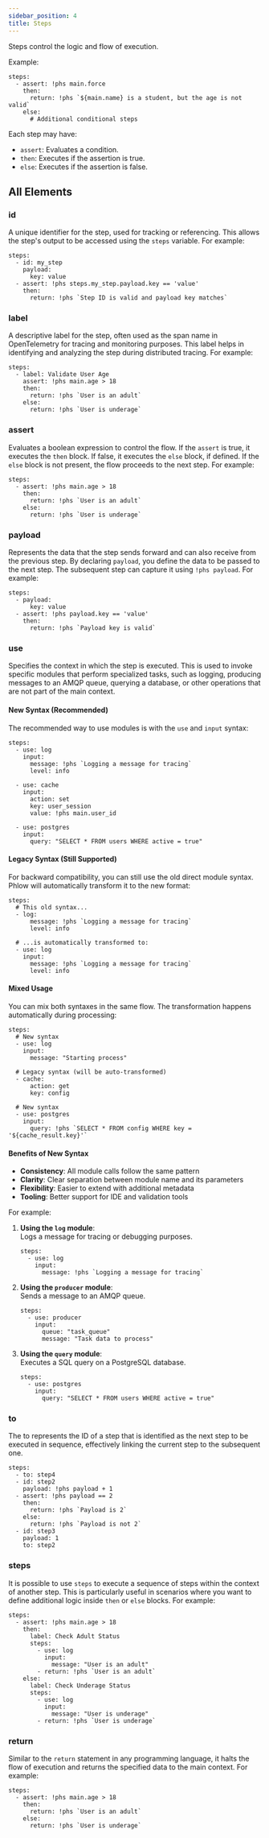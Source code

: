 ```yaml
---
sidebar_position: 4
title: Steps
---
```

Steps control the logic and flow of execution.

Example:

```phlow
steps:
  - assert: !phs main.force
    then:
      return: !phs `${main.name} is a student, but the age is not valid`
    else:
      # Additional conditional steps
```

Each step may have:

- `assert`: Evaluates a condition.
- `then`: Executes if the assertion is true.
- `else`: Executes if the assertion is false.

## All Elements
### id
A unique identifier for the step, used for tracking or referencing. This allows the step's output to be accessed using the `steps` variable. For example:

```phlow
steps:
  - id: my_step
    payload:
      key: value
  - assert: !phs steps.my_step.payload.key == 'value'
    then:
      return: !phs `Step ID is valid and payload key matches`
```
### label
A descriptive label for the step, often used as the span name in OpenTelemetry for tracing and monitoring purposes. This label helps in identifying and analyzing the step during distributed tracing. For example:

```phlow
steps:
  - label: Validate User Age
    assert: !phs main.age > 18
    then:
      return: !phs `User is an adult`
    else:
      return: !phs `User is underage`
```
### assert
Evaluates a boolean expression to control the flow. If the `assert` is true, it executes the `then` block. If false, it executes the `else` block, if defined. If the `else` block is not present, the flow proceeds to the next step. For example:

```phlow
steps:
  - assert: !phs main.age > 18
    then:
      return: !phs `User is an adult`
    else:
      return: !phs `User is underage`
```
### payload
Represents the data that the step sends forward and can also receive from the previous step. By declaring `payload`, you define the data to be passed to the next step. The subsequent step can capture it using `!phs payload`. For example:

```phlow
steps:
  - payload:
      key: value
  - assert: !phs payload.key == 'value'
    then:
      return: !phs `Payload key is valid`
```
### use
Specifies the context in which the step is executed. This is used to invoke specific modules that perform specialized tasks, such as logging, producing messages to an AMQP queue, querying a database, or other operations that are not part of the main context. 

#### New Syntax (Recommended)

The recommended way to use modules is with the `use` and `input` syntax:

```phlow
steps:
  - use: log
    input:
      message: !phs `Logging a message for tracing`
      level: info
      
  - use: cache
    input:
      action: set
      key: user_session
      value: !phs main.user_id
      
  - use: postgres
    input:
      query: "SELECT * FROM users WHERE active = true"
```

#### Legacy Syntax (Still Supported)

For backward compatibility, you can still use the old direct module syntax. Phlow will automatically transform it to the new format:

```phlow
steps:
  # This old syntax...
  - log:
      message: !phs `Logging a message for tracing`
      level: info
      
  # ...is automatically transformed to:
  - use: log
    input:
      message: !phs `Logging a message for tracing`
      level: info
```

#### Mixed Usage

You can mix both syntaxes in the same flow. The transformation happens automatically during processing:

```phlow
steps:
  # New syntax
  - use: log
    input:
      message: "Starting process"
      
  # Legacy syntax (will be auto-transformed)
  - cache:
      action: get
      key: config
      
  # New syntax
  - use: postgres
    input:
      query: !phs `SELECT * FROM config WHERE key = '${cache_result.key}'`
```

#### Benefits of New Syntax

- **Consistency**: All module calls follow the same pattern
- **Clarity**: Clear separation between module name and its parameters
- **Flexibility**: Easier to extend with additional metadata
- **Tooling**: Better support for IDE and validation tools

For example:

1. **Using the `log` module**:  
   Logs a message for tracing or debugging purposes.
   ```phlow
   steps:
     - use: log
       input:
         message: !phs `Logging a message for tracing`
   ```

2. **Using the `producer` module**:  
   Sends a message to an AMQP queue.
   ```phlow
   steps:
     - use: producer
       input:
         queue: "task_queue"
         message: "Task data to process"
   ```

3. **Using the `query` module**:  
   Executes a SQL query on a PostgreSQL database.
   ```phlow
   steps:
     - use: postgres
       input:
         query: "SELECT * FROM users WHERE active = true"
   ```

### to
The to represents the ID of a step that is identified as the next step to be executed in sequence, effectively linking the current step to the subsequent one.

  ```phlow
  steps:
    - to: step4
    - id: step2
      payload: !phs payload + 1
    - assert: !phs payload == 2
      then:
        return: !phs `Payload is 2`
      else:
        return: !phs `Payload is not 2`
    - id: step3
      payload: 1
      to: step2
  ```

### steps
It is possible to use `steps` to execute a sequence of steps within the context of another step. This is particularly useful in scenarios where you want to define additional logic inside `then` or `else` blocks. For example:

```phlow
steps:
  - assert: !phs main.age > 18
    then:
      label: Check Adult Status
      steps:
        - use: log
          input:
            message: "User is an adult"
        - return: !phs `User is an adult`
    else:
      label: Check Underage Status
      steps:
        - use: log
          input:
            message: "User is underage"
        - return: !phs `User is underage`
```
### return
Similar to the `return` statement in any programming language, it halts the flow of execution and returns the specified data to the main context. For example:

```phlow
steps:
  - assert: !phs main.age > 18
    then:
      return: !phs `User is an adult`
    else:
      return: !phs `User is underage`
```